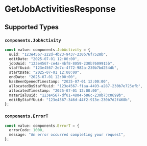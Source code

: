 # GetJobActivitiesResponse


## Supported Types

### `components.JobActivity`

```typescript
const value: components.JobActivity = {
  uuid: "123e4567-222d-4b23-9437-230b76f7528b",
  editDate: "2025-07-01 12:00:00",
  jobUuid: "123e4567-ce4a-4bf8-8059-230b7609915b",
  staffUuid: "123e4567-2e7c-4f72-982a-230b7bd254db",
  startDate: "2025-07-01 12:00:00",
  endDate: "2025-07-01 12:00:00",
  hasBeenOpenedTimestamp: "2025-07-01 12:00:00",
  allocatedByStaffUuid: "123e4567-f1aa-4493-a287-230b7e725efb",
  allocatedTimestamp: "2025-07-01 12:00:00",
  materialUuid: "123e4567-df01-4804-b86c-230b73c0699b",
  editByStaffUuid: "123e4567-346d-44f2-913e-230b7d2f468b",
};
```

### `components.ErrorT`

```typescript
const value: components.ErrorT = {
  errorCode: 1000,
  message: "An error occurred completing your request",
};
```

